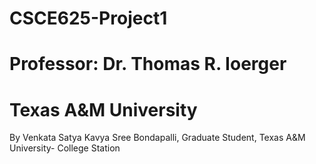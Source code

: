 # CSCE625-Project1
# Professor: Dr. Thomas R. Ioerger 
# Texas A&M University

By
Venkata Satya Kavya Sree Bondapalli,
Graduate Student,
Texas A&M University- College Station
